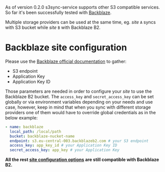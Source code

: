 <!--
s3sync-service - Realtime S3 synchronisation tool
Copyright (c) 2020  Yevgeniy Valeyev

This program is free software: you can redistribute it and/or modify
it under the terms of the GNU General Public License as published by
the Free Software Foundation, either version 3 of the License, or
(at your option) any later version.

This program is distributed in the hope that it will be useful,
but WITHOUT ANY WARRANTY; without even the implied warranty of
MERCHANTABILITY or FITNESS FOR A PARTICULAR PURPOSE.  See the
GNU General Public License for more details.

You should have received a copy of the GNU General Public License
along with this program.  If not, see <http://www.gnu.org/licenses/>.
 -->

As of version 0.2.0 s3sync-service supports other S3 compatible services. So far it's been successfully tested with [Backblaze](https://www.backblaze.com/).

Multiple storage providers can be used at the same time, eg. _site_ `A` syncs with S3 bucket while _site_ `B` with Backblaze B2.

# Backblaze site configuration

Please use the [Backblaze official documentation](https://help.backblaze.com/hc/en-us/articles/360047425453) to gather:

 - S3 endpoint
 - Application Key
 - Application Key ID

Those parameters are needed in order to configure your _site_ to use the Backblaze B2 bucket. The `access_key` and `secret_access_key` can be set globally or via environment variables depending on your needs and use case, however, keep in mind that when you sync with different storage providers one of them would have to override global credentials as in the below example:

```yaml
- name: backblaze
  local_path: /local/path
  bucket: backblaze-nucket-name
  endpoint: s3.eu-central-003.backblazeb2.com # your S3 endpoint
  access_key: app_key_id # your Application Key ID
  secret_access_key: app_key # your Application Key
```

**All the rest [site configuration options](configuration.md) are still compatible with Backblaze B2.**
